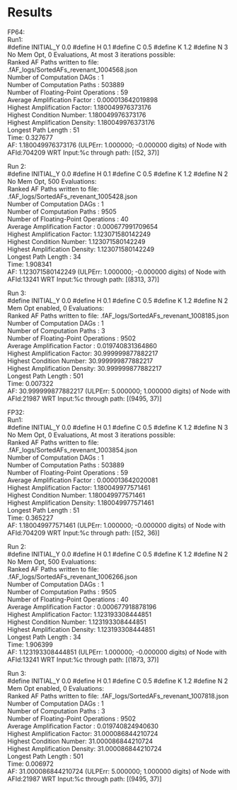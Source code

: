 # Results

FP64:\
Run1:\
#define INITIAL_Y 0.0
#define H 0.1
#define C 0.5
#define K 1.2
#define N 3\
No Mem Opt, 0 Evaluations, At most 3 iterations possible:\
Ranked AF Paths written to file: .fAF_logs/SortedAFs_revenant_1004568.json\
Number of Computation DAGs                      : 1\
Number of Computation Paths                     : 503889\
Number of Floating-Point Operations     : 59\
Average Amplification Factor            : 0.000013642019898\
Highest Amplification Factor: 1.180049976373176\
Highest Condition Number: 1.180049976373176\
Highest Amplification Density: 1.180049976373176\
Longest Path Length                     : 51\
Time: 0.327677\
AF: 1.180049976373176 (ULPErr: 1.000000; -0.000000 digits) of Node with AFId:704209 WRT Input:%c through path: [(52, 37)]

Run 2:\
#define INITIAL_Y 0.0
#define H 0.1
#define C 0.5
#define K 1.2
#define N 2\
No Mem Opt, 500 Evaluations:\
Ranked AF Paths written to file: .fAF_logs/SortedAFs_revenant_1005428.json\
Number of Computation DAGs                      : 1\
Number of Computation Paths                     : 9505\
Number of Floating-Point Operations     : 40\
Average Amplification Factor            : 0.000677991709654\
Highest Amplification Factor: 1.123071580142249\
Highest Condition Number: 1.123071580142249\
Highest Amplification Density: 1.123071580142249\
Longest Path Length                     : 34\
Time: 1.908341\
AF: 1.123071580142249 (ULPErr: 1.000000; -0.000000 digits) of Node with AFId:13241 WRT Input:%c through path: [(8313, 37)]

Run 3:\
#define INITIAL_Y 0.0
#define H 0.1
#define C 0.5
#define K 1.2
#define N 2\
Mem Opt enabled, 0 Evaluations:\
Ranked AF Paths written to file: .fAF_logs/SortedAFs_revenant_1008185.json\
Number of Computation DAGs                      : 1\
Number of Computation Paths                     : 3\
Number of Floating-Point Operations     : 9502\
Average Amplification Factor            : 0.019740831364860\
Highest Amplification Factor: 30.999999877882217\
Highest Condition Number: 30.999999877882217\
Highest Amplification Density: 30.999999877882217\
Longest Path Length                     : 501\
Time: 0.007322\
AF: 30.999999877882217 (ULPErr: 5.000000; 1.000000 digits) of Node with AFId:21987 WRT Input:%c through path: [(9495, 37)]

FP32:\
Run1:\
#define INITIAL_Y 0.0
#define H 0.1
#define C 0.5
#define K 1.2
#define N 3\
No Mem Opt, 0 Evaluations, At most 3 iterations possible:\
Ranked AF Paths written to file: .fAF_logs/SortedAFs_revenant_1003854.json\
Number of Computation DAGs                      : 1\
Number of Computation Paths                     : 503889\
Number of Floating-Point Operations     : 59\
Average Amplification Factor            : 0.000013642020081\
Highest Amplification Factor: 1.180049977571461\
Highest Condition Number: 1.180049977571461\
Highest Amplification Density: 1.180049977571461\
Longest Path Length                     : 51\
Time: 0.365227\
AF: 1.180049977571461 (ULPErr: 1.000000; -0.000000 digits) of Node with AFId:704209 WRT Input:%c through path: [(52, 36)]

Run 2:\
#define INITIAL_Y 0.0
#define H 0.1
#define C 0.5
#define K 1.2
#define N 2\
No Mem Opt, 500 Evaluations:\
Ranked AF Paths written to file: .fAF_logs/SortedAFs_revenant_1006266.json\
Number of Computation DAGs                      : 1\
Number of Computation Paths                     : 9505\
Number of Floating-Point Operations     : 40\
Average Amplification Factor            : 0.000677918878196\
Highest Amplification Factor: 1.123193308444851\
Highest Condition Number: 1.123193308444851\
Highest Amplification Density: 1.123193308444851\
Longest Path Length                     : 34\
Time: 1.906399\
AF: 1.123193308444851 (ULPErr: 1.000000; -0.000000 digits) of Node with AFId:13241 WRT Input:%c through path: [(1873, 37)]

Run 3:\
#define INITIAL_Y 0.0
#define H 0.1
#define C 0.5
#define K 1.2
#define N 2\
Mem Opt enabled, 0 Evaluations:\
Ranked AF Paths written to file: .fAF_logs/SortedAFs_revenant_1007818.json\
Number of Computation DAGs                      : 1\
Number of Computation Paths                     : 3\
Number of Floating-Point Operations     : 9502\
Average Amplification Factor            : 0.019740824940630\
Highest Amplification Factor: 31.000086844210724\
Highest Condition Number: 31.000086844210724\
Highest Amplification Density: 31.000086844210724\
Longest Path Length                     : 501\
Time: 0.006972\
AF: 31.000086844210724 (ULPErr: 5.000000; 1.000000 digits) of Node with AFId:21987 WRT Input:%c through path: [(9495, 37)]